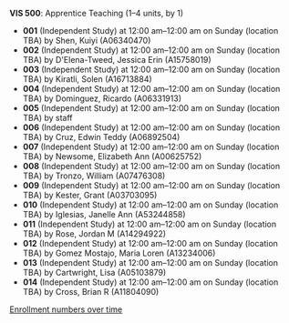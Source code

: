 **VIS 500**: Apprentice Teaching (1–4 units, by 1)

- **001** (Independent Study) at 12:00 am–12:00 am on Sunday (location TBA) by Shen, Kuiyi (A06340470)
- **002** (Independent Study) at 12:00 am–12:00 am on Sunday (location TBA) by D'Elena-Tweed, Jessica Erin (A15758019)
- **003** (Independent Study) at 12:00 am–12:00 am on Sunday (location TBA) by Kiratli, Solen (A16713884)
- **004** (Independent Study) at 12:00 am–12:00 am on Sunday (location TBA) by Dominguez, Ricardo (A06331913)
- **005** (Independent Study) at 12:00 am–12:00 am on Sunday (location TBA) by staff
- **006** (Independent Study) at 12:00 am–12:00 am on Sunday (location TBA) by Cruz, Edwin Teddy (A06892504)
- **007** (Independent Study) at 12:00 am–12:00 am on Sunday (location TBA) by Newsome, Elizabeth Ann (A00625752)
- **008** (Independent Study) at 12:00 am–12:00 am on Sunday (location TBA) by Tronzo, William (A07476308)
- **009** (Independent Study) at 12:00 am–12:00 am on Sunday (location TBA) by Kester, Grant (A03703095)
- **010** (Independent Study) at 12:00 am–12:00 am on Sunday (location TBA) by Iglesias, Janelle Ann (A53244858)
- **011** (Independent Study) at 12:00 am–12:00 am on Sunday (location TBA) by Rose, Jordan M (A14294922)
- **012** (Independent Study) at 12:00 am–12:00 am on Sunday (location TBA) by Gomez Mostajo, Maria Loren (A13234006)
- **013** (Independent Study) at 12:00 am–12:00 am on Sunday (location TBA) by Cartwright, Lisa (A05103879)
- **014** (Independent Study) at 12:00 am–12:00 am on Sunday (location TBA) by Cross, Brian R (A11804090)

[Enrollment numbers over time](./VIS500.tsv)
